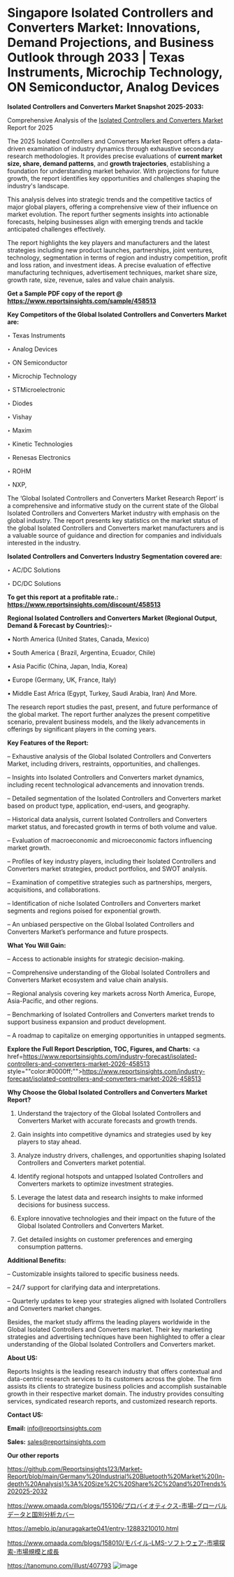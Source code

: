 # Singapore Isolated Controllers and Converters Market: Innovations, Demand Projections, and Business Outlook through 2033 | Texas Instruments, Microchip Technology, ON Semiconductor, Analog Devices

<strong>Isolated Controllers and Converters Market Snapshot 2025-2033:</strong>

Comprehensive Analysis of the <a href=https://www.reportsinsights.com/sample/458513>Isolated Controllers and Converters Market</a> Report for 2025

The 2025 Isolated Controllers and Converters Market Report offers a data-driven examination of industry dynamics through exhaustive secondary research methodologies. It provides precise evaluations of <strong>current market size, share, demand patterns</strong>, and <strong>growth trajectories</strong>, establishing a foundation for understanding market behavior. With projections for future growth, the report identifies key opportunities and challenges shaping the industry's landscape.

This analysis delves into strategic trends and the competitive tactics of major global players, offering a comprehensive view of their influence on market evolution. The report further segments insights into actionable forecasts, helping businesses align with emerging trends and tackle anticipated challenges effectively.

The report highlights the key players and manufacturers and the latest strategies including new product launches, partnerships, joint ventures, technology, segmentation in terms of region and industry competition, profit and loss ration, and investment ideas. A precise evaluation of effective manufacturing techniques, advertisement techniques, market share size, growth rate, size, revenue, sales and value chain analysis.

<strong>Get a Sample PDF copy of the report @ <a href=https://www.reportsinsights.com/sample/458513 style=color:#0000ff;>https://www.reportsinsights.com/sample/458513</a></strong>

<strong>Key Competitors of the Global Isolated Controllers and Converters Market are:</strong>

‣ Texas Instruments

‣ Analog Devices

‣ ON Semiconductor

‣ Microchip Technology

‣ STMicroelectronic

‣ Diodes

‣ Vishay

‣ Maxim

‣ Kinetic Technologies

‣ Renesas Electronics

‣ ROHM

‣ NXP,

The ‘Global Isolated Controllers and Converters Market Research Report’ is a comprehensive and informative study on the current state of the Global Isolated Controllers and Converters Market industry with emphasis on the global industry. The report presents key statistics on the market status of the global Isolated Controllers and Converters market manufacturers and is a valuable source of guidance and direction for companies and individuals interested in the industry.

<strong>Isolated Controllers and Converters Industry Segmentation covered are:</strong>

‣ AC/DC Solutions

‣ DC/DC Solutions

<strong>To get this report at a profitable rate.: <a href=https://www.reportsinsights.com/discount/458513 style=color:#0000ff;>https://www.reportsinsights.com/discount/458513</a></strong>

<strong>Regional Isolated Controllers and Converters Market (Regional Output, Demand &amp; Forecast by Countries):-</strong>

• North America (United States, Canada, Mexico)

• South America ( Brazil, Argentina, Ecuador, Chile)

• Asia Pacific (China, Japan, India, Korea)

• Europe (Germany, UK, France, Italy)

• Middle East Africa (Egypt, Turkey, Saudi Arabia, Iran) And More.

The research report studies the past, present, and future performance of the global market. The report further analyzes the present competitive scenario, prevalent business models, and the likely advancements in offerings by significant players in the coming years.

<strong>Key Features of the Report:</strong>

– Exhaustive analysis of the Global Isolated Controllers and Converters Market, including drivers, restraints, opportunities, and challenges.

– Insights into Isolated Controllers and Converters market dynamics, including recent technological advancements and innovation trends.

– Detailed segmentation of the Isolated Controllers and Converters market based on product type, application, end-users, and geography.

– Historical data analysis, current Isolated Controllers and Converters market status, and forecasted growth in terms of both volume and value.

– Evaluation of macroeconomic and microeconomic factors influencing market growth.

– Profiles of key industry players, including their Isolated Controllers and Converters market strategies, product portfolios, and SWOT analysis.

– Examination of competitive strategies such as partnerships, mergers, acquisitions, and collaborations.

– Identification of niche Isolated Controllers and Converters market segments and regions poised for exponential growth.

– An unbiased perspective on the Global Isolated Controllers and Converters Market’s performance and future prospects.

<strong>What You Will Gain:</strong>

– Access to actionable insights for strategic decision-making.

– Comprehensive understanding of the Global Isolated Controllers and Converters Market ecosystem and value chain analysis.

– Regional analysis covering key markets across North America, Europe, Asia-Pacific, and other regions.

– Benchmarking of Isolated Controllers and Converters market trends to support business expansion and product development.

– A roadmap to capitalize on emerging opportunities in untapped segments.

<strong>Explore the Full Report Description, TOC, Figures, and Charts:</strong>
<a href=https://www.reportsinsights.com/industry-forecast/isolated-controllers-and-converters-market-2026-458513 style=""color:#0000ff;"">https://www.reportsinsights.com/industry-forecast/isolated-controllers-and-converters-market-2026-458513</a>

<strong>Why Choose the Global Isolated Controllers and Converters Market Report?</strong>

1. Understand the trajectory of the Global Isolated Controllers and Converters Market with accurate forecasts and growth trends.

2. Gain insights into competitive dynamics and strategies used by key players to stay ahead.

3. Analyze industry drivers, challenges, and opportunities shaping Isolated Controllers and Converters market potential.

4. Identify regional hotspots and untapped Isolated Controllers and Converters markets to optimize investment strategies.

5. Leverage the latest data and research insights to make informed decisions for business success.

6. Explore innovative technologies and their impact on the future of the Global Isolated Controllers and Converters Market.

7. Get detailed insights on customer preferences and emerging consumption patterns.

<strong>Additional Benefits:</strong>

– Customizable insights tailored to specific business needs.

– 24/7 support for clarifying data and interpretations.

– Quarterly updates to keep your strategies aligned with Isolated Controllers and Converters market changes.

Besides, the market study affirms the leading players worldwide in the Global Isolated Controllers and Converters market. Their key marketing strategies and advertising techniques have been highlighted to offer a clear understanding of the Global Isolated Controllers and Converters market.

<strong><strong>About US</strong>:</strong>

Reports Insights is the leading research industry that offers contextual and data-centric research services to its customers across the globe. The firm assists its clients to strategize business policies and accomplish sustainable growth in their respective market domain. The industry provides consulting services, syndicated research reports, and customized research reports.

<strong>Contact US:</strong>

<p class=><b>Email:</b> <a href=mailto:info@reportsinsights.com>info@reportsinsights.com</a></p>
<p class=><b>Sales:</b> <a href=mailto:sales@reportsinsights.com>sales@reportsinsights.com</a></p>

<strong>Our other reports</strong>

<a href=https://github.com/Reportsinsights123/Market-Report/blob/main/Germany%20Industrial%20Bluetooth%20Market%20(In-depth%20Analysis)%3A%20Size%2C%20Share%2C%20and%20Trends%202025-2032>https://github.com/Reportsinsights123/Market-Report/blob/main/Germany%20Industrial%20Bluetooth%20Market%20(In-depth%20Analysis)%3A%20Size%2C%20Share%2C%20and%20Trends%202025-2032</a>

<a href=https://www.omaada.com/blogs/155106/プロバイオティクス-市場-グローバルデータと国別分析カバー>https://www.omaada.com/blogs/155106/プロバイオティクス-市場-グローバルデータと国別分析カバー</a>

<a href=https://ameblo.jp/anuragakarte041/entry-12883210010.html>https://ameblo.jp/anuragakarte041/entry-12883210010.html</a>

<a href=https://www.omaada.com/blogs/158010/モバイル-LMS-ソフトウェア-市場探索-市場規模と成長>https://www.omaada.com/blogs/158010/モバイル-LMS-ソフトウェア-市場探索-市場規模と成長</a>

<a href=https://tanomuno.com/illust/407793>https://tanomuno.com/illust/407793</a>
![image](https://github.com/user-attachments/assets/50b0d8af-420d-40be-b298-ceb26f967a17)
